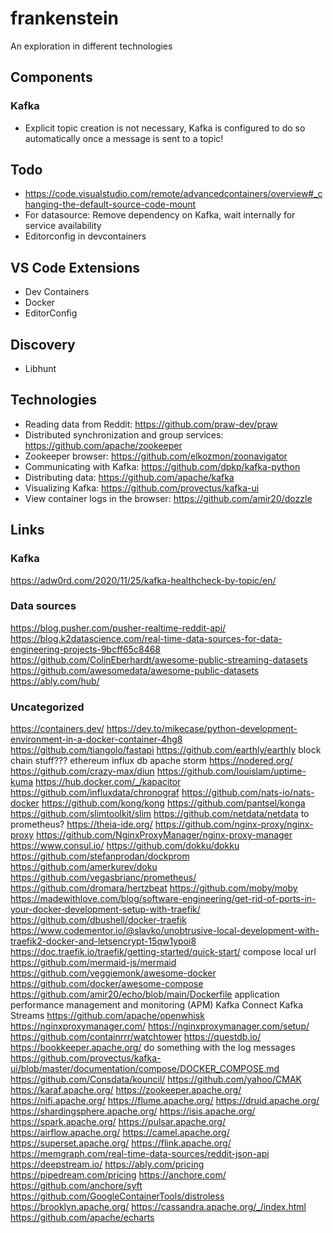 # frankenstein
An exploration in different technologies

## Components

### Kafka
* Explicit topic creation is not necessary, Kafka is configured to do so automatically once a message is sent to a topic!

## Todo
* https://code.visualstudio.com/remote/advancedcontainers/overview#_changing-the-default-source-code-mount
* For datasource: Remove dependency on Kafka, wait internally for service availability
* Editorconfig in devcontainers

## VS Code Extensions
* Dev Containers
* Docker
* EditorConfig

## Discovery
* Libhunt

## Technologies
* Reading data from Reddit: https://github.com/praw-dev/praw
* Distributed synchronization and group services: https://github.com/apache/zookeeper
* Zookeeper browser: https://github.com/elkozmon/zoonavigator
* Communicating with Kafka: https://github.com/dpkp/kafka-python
* Distributing data: https://github.com/apache/kafka
* Visualizing Kafka: https://github.com/provectus/kafka-ui
* View container logs in the browser: https://github.com/amir20/dozzle

## Links

### Kafka
https://adw0rd.com/2020/11/25/kafka-healthcheck-by-topic/en/

### Data sources
https://blog.pusher.com/pusher-realtime-reddit-api/
https://blog.k2datascience.com/real-time-data-sources-for-data-engineering-projects-9bcff65c8468
https://github.com/ColinEberhardt/awesome-public-streaming-datasets
https://github.com/awesomedata/awesome-public-datasets
https://ably.com/hub/

### Uncategorized
https://containers.dev/
https://dev.to/mikecase/python-development-environment-in-a-docker-container-4hg8
https://github.com/tiangolo/fastapi
https://github.com/earthly/earthly
block chain stuff??? ethereum
influx db
apache storm
https://nodered.org/
https://github.com/crazy-max/diun
https://github.com/louislam/uptime-kuma
https://hub.docker.com/_/kapacitor
https://github.com/influxdata/chronograf
https://github.com/nats-io/nats-docker
https://github.com/kong/kong
https://github.com/pantsel/konga
https://github.com/slimtoolkit/slim
https://github.com/netdata/netdata to prometheus?
https://theia-ide.org/
https://github.com/nginx-proxy/nginx-proxy
https://github.com/NginxProxyManager/nginx-proxy-manager
https://www.consul.io/
https://github.com/dokku/dokku
https://github.com/stefanprodan/dockprom
https://github.com/amerkurev/doku
https://github.com/vegasbrianc/prometheus/
https://github.com/dromara/hertzbeat
https://github.com/moby/moby
https://madewithlove.com/blog/software-engineering/get-rid-of-ports-in-your-docker-development-setup-with-traefik/
https://github.com/dbushell/docker-traefik
https://www.codementor.io/@slavko/unobtrusive-local-development-with-traefik2-docker-and-letsencrypt-15qw1ypoi8
https://doc.traefik.io/traefik/getting-started/quick-start/
compose local url
https://github.com/mermaid-js/mermaid
https://github.com/veggiemonk/awesome-docker
https://github.com/docker/awesome-compose
https://github.com/amir20/echo/blob/main/Dockerfile
application performance management and monitoring (APM)
Kafka Connect
Kafka Streams
https://github.com/apache/openwhisk
https://nginxproxymanager.com/
https://nginxproxymanager.com/setup/
https://github.com/containrrr/watchtower
https://questdb.io/
https://bookkeeper.apache.org/ do something with the log messages
https://github.com/provectus/kafka-ui/blob/master/documentation/compose/DOCKER_COMPOSE.md
https://github.com/Consdata/kouncil/
https://github.com/yahoo/CMAK
https://karaf.apache.org/
https://zookeeper.apache.org/
https://nifi.apache.org/
https://flume.apache.org/
https://druid.apache.org/
https://shardingsphere.apache.org/
https://isis.apache.org/
https://spark.apache.org/
https://pulsar.apache.org/
https://airflow.apache.org/
https://camel.apache.org/
https://superset.apache.org/
https://flink.apache.org/
https://memgraph.com/real-time-data-sources/reddit-json-api
https://deepstream.io/
https://ably.com/pricing
https://pipedream.com/pricing
https://anchore.com/
https://github.com/anchore/syft
https://github.com/GoogleContainerTools/distroless
https://brooklyn.apache.org/
https://cassandra.apache.org/_/index.html
https://github.com/apache/echarts
